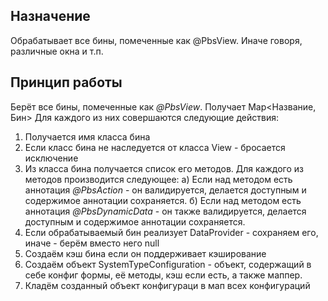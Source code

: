 ## Назначение
Обрабатывает все бины, помеченные как @PbsView. Иначе говоря, различные окна и т.п.

## Принцип работы
Берёт все бины, помеченные как *@PbsView*. Получает Map<Название, Бин>
Для каждого из них совершаются следующие действия:
1) Получается имя класса бина
2) Если класс бина не наследуется от класса View - бросается исключение
3) Из класса бина получается список его методов. Для каждого из методов производится следующее:
	а) Если над методом есть аннотация *@PbsAction* - он валидируется, делается доступным и содержимое аннотации сохраняется.
	б) Если над методом есть аннотация *@PbsDynamicData* - он также валидируется, делается доступным и содержимое аннотации сохраняется.
4) Если обрабатываемый бин реализует DataProvider - сохраняем его, иначе - берём вместо него null
5) Создаём кэш бина если он поддерживает кэширование
6) Создаём объект SystemTypeConfiguration - объект, содержащий в себе конфиг формы, её методы, кэш если есть, а также маппер.
7) Кладём созданный объект конфигураци в мап всех конфигураций